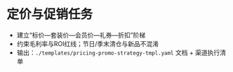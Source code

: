 # 定价与促销任务

- 建立“标价—套装价—会员价—礼券—折扣”阶梯
- 约束毛利率与ROI红线；节日/季末清仓与新品不混淆
- 输出：`./templates/pricing-promo-strategy-tmpl.yaml` 文档 + 渠道执行清单
